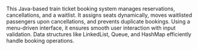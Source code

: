 This Java-based train ticket booking system manages reservations, cancellations, and a waitlist. It assigns seats dynamically, moves waitlisted passengers upon cancellations, and prevents duplicate bookings. Using a menu-driven interface, it ensures smooth user interaction with input validation. Data structures like LinkedList, Queue, and HashMap efficiently handle booking operations.
